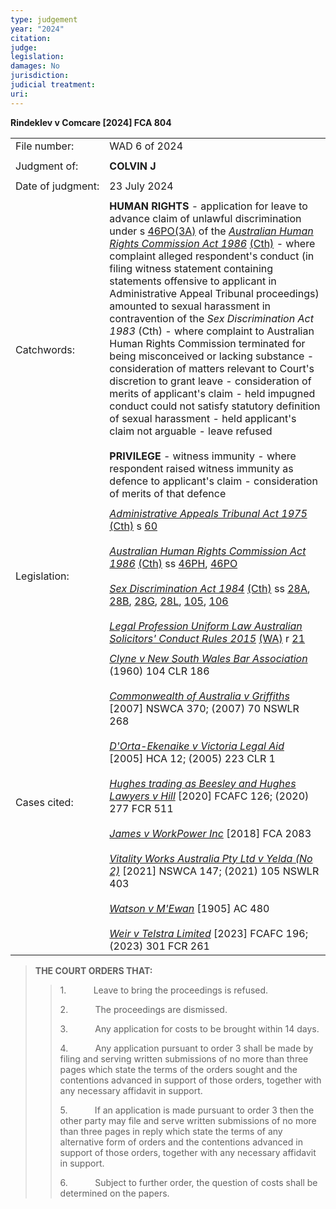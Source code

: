 ```yaml
---
type: judgement
year: "2024"
citation: 
judge: 
legislation: 
damages: No
jurisdiction: 
judicial treatment: 
uri:
---
```

**Rindeklev v Comcare [2024] FCA 804**

|                   |                                                                                                                                                                                                                                                                                                                                                                                                                                                                                                                                                                                                                                                                                                                                                                                                                                                                                                                                                                                                                                                                                                       |
| ----------------- | ----------------------------------------------------------------------------------------------------------------------------------------------------------------------------------------------------------------------------------------------------------------------------------------------------------------------------------------------------------------------------------------------------------------------------------------------------------------------------------------------------------------------------------------------------------------------------------------------------------------------------------------------------------------------------------------------------------------------------------------------------------------------------------------------------------------------------------------------------------------------------------------------------------------------------------------------------------------------------------------------------------------------------------------------------------------------------------------------------- |
| File number:      | WAD 6 of 2024                                                                                                                                                                                                                                                                                                                                                                                                                                                                                                                                                                                                                                                                                                                                                                                                                                                                                                                                                                                                                                                                                         |
|                   |                                                                                                                                                                                                                                                                                                                                                                                                                                                                                                                                                                                                                                                                                                                                                                                                                                                                                                                                                                                                                                                                                                       |
| Judgment of:      | **COLVIN J**                                                                                                                                                                                                                                                                                                                                                                                                                                                                                                                                                                                                                                                                                                                                                                                                                                                                                                                                                                                                                                                                                          |
|                   |                                                                                                                                                                                                                                                                                                                                                                                                                                                                                                                                                                                                                                                                                                                                                                                                                                                                                                                                                                                                                                                                                                       |
| Date of judgment: | 23 July 2024                                                                                                                                                                                                                                                                                                                                                                                                                                                                                                                                                                                                                                                                                                                                                                                                                                                                                                                                                                                                                                                                                          |
|                   |                                                                                                                                                                                                                                                                                                                                                                                                                                                                                                                                                                                                                                                                                                                                                                                                                                                                                                                                                                                                                                                                                                       |
| Catchwords:       | **HUMAN RIGHTS** - application for leave to advance claim of unlawful discrimination under s [46PO(3A)](https://jade.io/article/218280/section/761123) of the _[Australian Human Rights Commission Act 1986](https://jade.io/article/218280)_ [(Cth)](https://jade.io/article/218280) - where complaint alleged respondent's conduct (in filing witness statement containing statements offensive to applicant in Administrative Appeal Tribunal proceedings) amounted to sexual harassment in contravention of the _Sex Discrimination Act 1983_ (Cth) - where complaint to Australian Human Rights Commission terminated for being misconceived or lacking substance - consideration of matters relevant to Court's discretion to grant leave - consideration of merits of applicant's claim - held impugned conduct could not satisfy statutory definition of sexual harassment - held applicant's claim not arguable - leave refused<br><br>**PRIVILEGE** - witness immunity - where respondent raised witness immunity as defence to applicant's claim - consideration of merits of that defence |
|                   |                                                                                                                                                                                                                                                                                                                                                                                                                                                                                                                                                                                                                                                                                                                                                                                                                                                                                                                                                                                                                                                                                                       |
| Legislation:      | _[Administrative Appeals Tribunal Act 1975](https://jade.io/article/218881)_ [(Cth)](https://jade.io/article/218881) s [60](https://jade.io/article/218881/section/1318)<br><br>_[Australian Human Rights Commission Act 1986](https://jade.io/article/218280)_ [(Cth)](https://jade.io/article/218280) ss [46PH](https://jade.io/article/218280/section/10710), [46PO](https://jade.io/article/218280/section/7633)<br><br>_[Sex Discrimination Act 1984](https://jade.io/article/219680)_ [(Cth)](https://jade.io/article/219680) ss [28A](https://jade.io/article/219680/section/2353), [28B](https://jade.io/article/219680/section/24567), [28G](https://jade.io/article/219680/section/25296), [28L](https://jade.io/article/219680/section/80463), [105](https://jade.io/article/219680/section/888), [106](https://jade.io/article/219680/section/708)<br><br>_[Legal Profession Uniform Law Australian Solicitors' Conduct Rules 2015](https://jade.io/article/1108286)_ [(WA)](https://jade.io/article/1108286) r [21](https://jade.io/article/1108286/section/7030)                        |
|                   |                                                                                                                                                                                                                                                                                                                                                                                                                                                                                                                                                                                                                                                                                                                                                                                                                                                                                                                                                                                                                                                                                                       |
| Cases cited:      | _[Clyne v New South Wales Bar Association](https://jade.io/article/65457)_ (1960) 104 CLR 186<br><br>_[Commonwealth of Australia v Griffiths](https://jade.io/article/18822)_ [2007] NSWCA 370; (2007) 70 NSWLR 268<br><br>_[D'Orta-Ekenaike v Victoria Legal Aid](https://jade.io/article/68519)_ [2005] HCA 12; (2005) 223 CLR 1<br><br>_[Hughes trading as Beesley and Hughes Lawyers v Hill](https://jade.io/article/757299)_ [2020] FCAFC 126; (2020) 277 FCR 511<br><br>_[James v WorkPower Inc](https://jade.io/article/625356)_ [2018] FCA 2083<br><br>_[Vitality Works Australia Pty Ltd v Yelda (No 2)](https://jade.io/article/824049)_ [2021] NSWCA 147; (2021) 105 NSWLR 403<br><br>_[Watson v M'Ewan](https://jade.io/citation/2422476)_ [1905] AC 480<br><br>_[Weir v Telstra Limited](https://jade.io/article/1058076)_ [2023] FCAFC 196; (2023) 301 FCR 261                                                                                                                                                                                                                          |
> **THE COURT ORDERS THAT:**
> 
> > 1.           Leave to bring the proceedings is refused.
> > 
> > 2.           The proceedings are dismissed.
> > 
> > 3.           Any application for costs to be brought within 14 days.
> > 
> > 4.           Any application pursuant to order 3 shall be made by filing and serving written submissions of no more than three pages which state the terms of the orders sought and the contentions advanced in support of those orders, together with any necessary affidavit in support.
> > 
> > 5.           If an application is made pursuant to order 3 then the other party may file and serve written submissions of no more than three pages in reply which state the terms of any alternative form of orders and the contentions advanced in support of those orders, together with any necessary affidavit in support.
> > 
> > 6.           Subject to further order, the question of costs shall be determined on the papers.